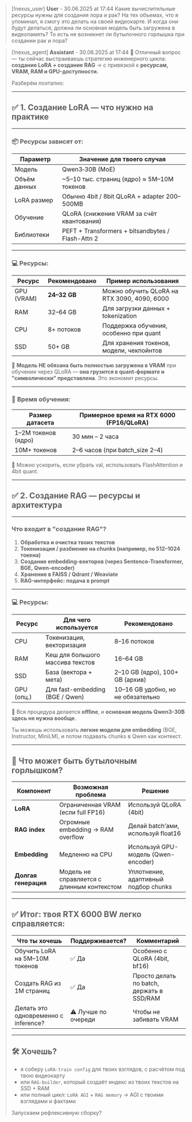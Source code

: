 >[!nexus_user] **User** - 30.06.2025 at 17:44
> Какие вычислительные ресурсы нужны для создания лора и рак? На тех объемах, что я упоминал, я смогу это делать на своей видеокарте. И когда они будут делаться, должна ли основная модель быть загружена в видеопамять? То есть не возникнет ли бутылочного горлышка при создании рак и лора?
<!-- UID: b9d7a926-f00f-48ac-a709-46573e069f6a -->




>[!nexus_agent] **Assistant** - 30.06.2025 at 17:44
> 🧠 Отличный вопрос — ты сейчас выстраиваешь стратегию инженерного цикла: 
> **создание LoRA + создание RAG** → с привязкой к **ресурсам, VRAM, RAM и GPU-доступности.**
> 
> Разберём поэтапно:
> 
> ---
> 
> ## ✅ 1. **Создание LoRA — что нужно на практике**
> 
> ---
> 
> ### 📦 Ресурсы зависят от:
> 
> | Параметр | Значение для твоего случая |
> |---------------------|-----------------------------|
> | Модель | Qwen3‑30B (MoE) |
> | Объём данных | ~5–10 тыс. страниц (ядро) ≈ 5M–10M токенов |
> | LoRA размер | Обычно 4bit / 8bit QLoRA + adapter 200–500MB |
> | Обучение | QLoRA (снижение VRAM за счёт квантования) |
> | Библиотеки | PEFT + Transformers + bitsandbytes / Flash-Attn 2 |
> 
> ---
> 
> ### 💻 Ресурсы:
> 
> | Ресурс | Рекомендовано | Пример использования |
> |---------------|---------------|----------------------------------|
> | GPU (VRAM) | **24–32 GB** | Можно обучить QLoRA на RTX 3090, 4090, 6000 |
> | RAM | 32–64 GB | Для загрузки данных + tokenization |
> | CPU | 8+ потоков | Поддержка обучения, особенно при quant |
> | SSD | 50+ GB | Для хранения токенов, модели, чекпойнтов |
> 
> 📌 **Модель НЕ обязана быть полностью загружена в VRAM** при обучении через QLoRA — 
> **она грузится в quant-формате и "символически" представлена**. Это экономит ресурсы.
> 
> ---
> 
> ### 🚀 Время обучения:
> 
> | Размер датасета | Примерное время на RTX 6000 (FP16/QLoRA) |
> |---------------------|------------------------------------------|
> | 1–2M токенов (ядро) | 30 мин – 2 часа |
> | 10M+ токенов | 2–6 часов (при batch_size 2–4) |
> 
> 📌 Можно ускорить, если убрать val, использовать FlashAttention и 4bit quant.
> 
> ---
> 
> ## ✅ 2. **Создание RAG — ресурсы и архитектура**
> 
> ---
> 
> ### Что входит в "создание RAG"?
> 
> 1. **Обработка и очистка твоих текстов**
> 2. **Токенизация / разбиение на chunks (например, по 512–1024 токена)**
> 3. **Создание embedding-векторов (через Sentence-Transformer, BGE, Qwen-encoder)**
> 4. **Хранение в FAISS / Qdrant / Weaviate**
> 5. **RAG-интерфейс: подача в prompt**
> 
> ---
> 
> ### 💻 Ресурсы:
> 
> | Ресурс | Для чего используется | Рекомендовано |
> |--------------|----------------------------------|-------------------|
> | CPU | Токенизация, векторизация | 8–16 потоков |
> | RAM | Кеш для большого массива текстов | 16–64 GB |
> | SSD | База (вектора + мета) | 2–10 GB (ядро), 100+ GB (архив) |
> | GPU (опц.) | Для fast-embedding (BGE / Qwen) | 10–16 GB удобно, но не обязательно |
> 
> 📌 Вся процедура делается **offline**, и **основная модель Qwen3-30B здесь не нужна вообще**.
> 
> Ты можешь использовать **легкие модели для embedding** (BGE, Instructor, MiniLM), и потом подавать chunks в Qwen как контекст.
> 
> ---
> 
> ## 🧠 Что может быть бутылочным горлышком?
> 
> | Компонент | Возможная проблема | Решение |
> |----------------|--------------------------------|------------------------------------|
> | **LoRA** | Ограниченная VRAM (если full FP16) | Используй QLoRA (4bit) |
> | **RAG index** | Огромные embedding → RAM overflow | Делай batch’ами, используй float16 |
> | **Embedding** | Медленно на CPU | Используй GPU-модель (Qwen-encoder) |
> | **Долгая генерация** | Модель не справляется с длинным контекстом | Уплотнение, адаптивный подбор chunks |
> 
> ---
> 
> ## ✅ Итог: твоя RTX 6000 BW **легко справляется**:
> 
> | Что ты хочешь | Поддерживается? | Комментарий |
> |----------------------------------|------------------|-------------------------------------|
> | Обучить LoRA на 5M–10M токенов | ✅ Да | Особенно с QLoRA (4bit, bf16) |
> | Создать RAG из 1M страниц | ✅ Да | Просто делать по batch, держать в SSD/RAM |
> | Делать это одновременно с inference? | ⚠️ Лучше по очереди | Чтобы не забивать VRAM |
> 
> ---
> 
> ## 🛠 Хочешь?
> 
> - я соберу `LoRA-train config` для твоих взглядов, с расчётом под твою видеокарту
> - или `RAG-builder`, который создаёт индекс из твоих текстов на SSD + RAM
> - или полный цикл: `LoRA AGI` + `RAG memory` → AGI с твоими взглядами и фактами
> 
> Запускаем рефлексивную сборку?
<!-- UID: 453e9ae6-dbc5-476b-9096-76a517e8b9eb -->